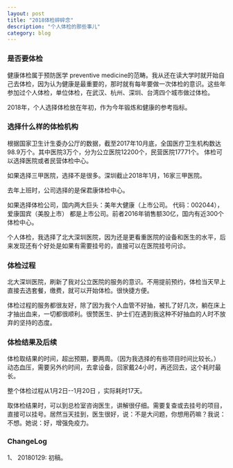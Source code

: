 ```yaml
---
layout: post
title: "2018体检碎碎念"
description: "个人体检的那些事儿"
category: blog
---
```



### 是否要体检

健康体检属于预防医学 preventive medicine的范畴。我从还在读大学时就开始自己去体检，因为认为健康是最重要的，那时就有每年要做一次体检的意识。这些年参加过个人体检，单位体检，在武汉、杭州、深圳、台湾四个城市做过体检。

2018年，个人选择体检放在年初，作为今年锻炼和健康的参考指标。


### 选择什么样的体检机构

根据国家卫生计生委办公厅的数据，截至2017年10月底，全国医疗卫生机构数达98.9万个。其中医院3万个，分为公立医院12200个，民营医院17771个。
体检可以选择医院或者民营体检中心。

如果选择三甲医院，选择不是很多。深圳截止2018年1月，16家三甲医院。

去年上班时，公司选择的是保君康体检中心。

如果选择体检公司，国内两大巨头：美年大健康（上市公司。 代码：002044），爱康国宾（美股上市） 都是上市公司。前者2016年销售额30亿，国内有近300个体检中心。

个人体检，我选择了北大深圳医院，因为还是更看重医院的设备和医生的水平，后来发现还有个好处是如果有需要挂号的，直接可以在医院挂号问诊。

### 体检过程

北大深圳医院，刷新了我对公立医院的服务的意识。不用提前预约，体检当天早上直接去选套餐，缴费，就可以开始体检。很快捷方便。

体检过程的服务都很友好，除了因为我个人血管不好抽，被扎了好几次，躺在床上才抽出血来，一切都很顺利。很赞医生、护士们在遇到我这种不好抽血的人时不放弃的坚持的态度。

### 体检结果及后续

体检取结果的时间，超出预期，要两周。（因为我选择的有些项目时间比较长。） 动态血压，需要另外约时间，去拿设备，回家戴24小时，再还回去，这个耗时最长。

整个体检过程从1月2日--1月20日 ，实际耗时17天。

取体检结果时，可以到总检室咨询医生，讲解很仔细。需要复查或去挂号的项目，直接可以挂号。居然当天挂到，医生很好，说：不是大问题，你想用药嘛？我说：不想。她说：好，增强免疫力。


### ChangeLog

1、 20180129: 初稿。

